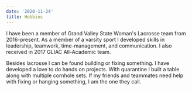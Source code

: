 ```yaml
---
date: '2020-11-24'
title: Hobbies
---
```


I have been a member of Grand Valley State Woman's Lacrosse team from 2016-present. As a member of a varsity sport I developed skills in leadership, teamwork, time-management, and communication.  I also received in 2017 GLIAC All-Academic team.

Besides lacrosse I can be found building or fixing something.  I have developed a love to do hands on projects. With quarantine I built a table along with multiple cornhole sets.  If my friends and teammates need help with fixing or hanging something, I am the one they call.



